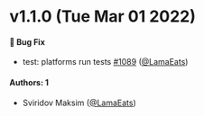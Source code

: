 # v1.1.0 (Tue Mar 01 2022)

#### 🐛 Bug Fix

- test: platforms run tests [#1089](https://github.com/sberdevices/plasma/pull/1089) ([@LamaEats](https://github.com/LamaEats))

#### Authors: 1

- Sviridov Maksim ([@LamaEats](https://github.com/LamaEats))
